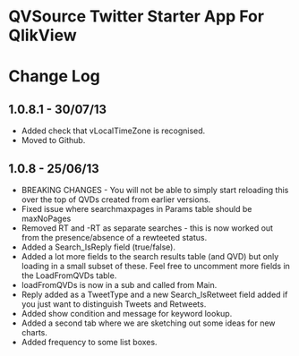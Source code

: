 QVSource Twitter Starter App For QlikView
=========================================

Change Log
==========

1.0.8.1 - 30/07/13
------------------
* Added check that vLocalTimeZone is recognised.
* Moved to Github.

1.0.8 - 25/06/13
----------------
* BREAKING CHANGES - You will not be able to simply start reloading this over the top of QVDs created from earlier versions.
* Fixed issue where searchmaxpages in Params table should be maxNoPages
* Removed RT and -RT as separate searches - this is now worked out from the presence/absence of a rewteeted status.
* Added a Search_IsReply field (true/false).
* Added a lot more fields to the search results table (and QVD) but only loading in a small subset of these. Feel free to uncomment more fields in the LoadFromQVDs table.
* loadFromQVDs is now in a sub and called from Main.
* Reply added as a TweetType and a new Search_IsRetweet field added if you just want to distinguish Tweets and Retweets.
* Added show condition and message for keyword lookup.
* Added a second tab where we are sketching out some ideas for new charts.
* Added frequency to some list boxes.


